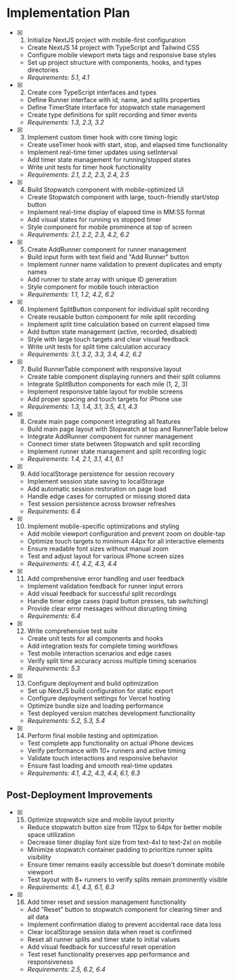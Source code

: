 # Implementation Plan

- [x] 1. Initialize NextJS project with mobile-first configuration

  - Create NextJS 14 project with TypeScript and Tailwind CSS
  - Configure mobile viewport meta tags and responsive base styles
  - Set up project structure with components, hooks, and types directories
  - _Requirements: 5.1, 4.1_

- [x] 2. Create core TypeScript interfaces and types

  - Define Runner interface with id, name, and splits properties
  - Define TimerState interface for stopwatch state management
  - Create type definitions for split recording and timer events
  - _Requirements: 1.3, 2.3, 3.2_

- [x] 3. Implement custom timer hook with core timing logic

  - Create useTimer hook with start, stop, and elapsed time functionality
  - Implement real-time timer updates using setInterval
  - Add timer state management for running/stopped states
  - Write unit tests for timer hook functionality
  - _Requirements: 2.1, 2.2, 2.3, 2.4, 2.5_

- [x] 4. Build Stopwatch component with mobile-optimized UI

  - Create Stopwatch component with large, touch-friendly start/stop button
  - Implement real-time display of elapsed time in MM:SS format
  - Add visual states for running vs stopped timer
  - Style component for mobile prominence at top of screen
  - _Requirements: 2.1, 2.2, 2.3, 4.2, 6.2_

- [x] 5. Create AddRunner component for runner management

  - Build input form with text field and "Add Runner" button
  - Implement runner name validation to prevent duplicates and empty names
  - Add runner to state array with unique ID generation
  - Style component for mobile touch interaction
  - _Requirements: 1.1, 1.2, 4.2, 6.2_

- [x] 6. Implement SplitButton component for individual split recording

  - Create reusable button component for mile split recording
  - Implement split time calculation based on current elapsed time
  - Add button state management (active, recorded, disabled)
  - Style with large touch targets and clear visual feedback
  - Write unit tests for split time calculation accuracy
  - _Requirements: 3.1, 3.2, 3.3, 3.4, 4.2, 6.2_

- [x] 7. Build RunnerTable component with responsive layout

  - Create table component displaying runners and their split columns
  - Integrate SplitButton components for each mile (1, 2, 3)
  - Implement responsive table layout for mobile screens
  - Add proper spacing and touch targets for iPhone use
  - _Requirements: 1.3, 1.4, 3.1, 3.5, 4.1, 4.3_

- [x] 8. Create main page component integrating all features

  - Build main page layout with Stopwatch at top and RunnerTable below
  - Integrate AddRunner component for runner management
  - Connect timer state between Stopwatch and split recording
  - Implement runner state management and split recording logic
  - _Requirements: 1.4, 2.1, 3.1, 4.1, 6.1_

- [x] 9. Add localStorage persistence for session recovery

  - Implement session state saving to localStorage
  - Add automatic session restoration on page load
  - Handle edge cases for corrupted or missing stored data
  - Test session persistence across browser refreshes
  - _Requirements: 6.4_

- [x] 10. Implement mobile-specific optimizations and styling

  - Add mobile viewport configuration and prevent zoom on double-tap
  - Optimize touch targets to minimum 44px for all interactive elements
  - Ensure readable font sizes without manual zoom
  - Test and adjust layout for various iPhone screen sizes
  - _Requirements: 4.1, 4.2, 4.3, 4.4_

- [x] 11. Add comprehensive error handling and user feedback

  - Implement validation feedback for runner input errors
  - Add visual feedback for successful split recordings
  - Handle timer edge cases (rapid button presses, tab switching)
  - Provide clear error messages without disrupting timing
  - _Requirements: 6.4_

- [x] 12. Write comprehensive test suite

  - Create unit tests for all components and hooks
  - Add integration tests for complete timing workflows
  - Test mobile interaction scenarios and edge cases
  - Verify split time accuracy across multiple timing scenarios
  - _Requirements: 5.3_

- [x] 13. Configure deployment and build optimization

  - Set up NextJS build configuration for static export
  - Configure deployment settings for Vercel hosting
  - Optimize bundle size and loading performance
  - Test deployed version matches development functionality
  - _Requirements: 5.2, 5.3, 5.4_

- [x] 14. Perform final mobile testing and optimization
  - Test complete app functionality on actual iPhone devices
  - Verify performance with 10+ runners and active timing
  - Validate touch interactions and responsive behavior
  - Ensure fast loading and smooth real-time updates
  - _Requirements: 4.1, 4.2, 4.3, 4.4, 6.1, 6.3_

## Post-Deployment Improvements

- [x] 15. Optimize stopwatch size and mobile layout priority

  - Reduce stopwatch button size from 112px to 64px for better mobile space utilization
  - Decrease timer display font size from text-4xl to text-2xl on mobile
  - Minimize stopwatch container padding to prioritize runner splits visibility
  - Ensure timer remains easily accessible but doesn't dominate mobile viewport
  - Test layout with 8+ runners to verify splits remain prominently visible
  - _Requirements: 4.1, 4.3, 6.1, 6.3_

- [x] 16. Add timer reset and session management functionality
  - Add "Reset" button to stopwatch component for clearing timer and all data
  - Implement confirmation dialog to prevent accidental race data loss
  - Clear localStorage session data when reset is confirmed
  - Reset all runner splits and timer state to initial values
  - Add visual feedback for successful reset operation
  - Test reset functionality preserves app performance and responsiveness
  - _Requirements: 2.5, 6.2, 6.4_
